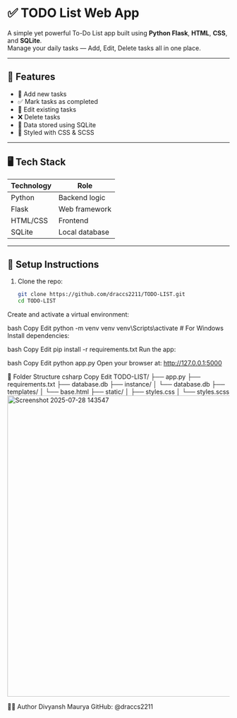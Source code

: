 # ✅ TODO List Web App

A simple yet powerful To-Do List app built using **Python Flask**, **HTML**, **CSS**, and **SQLite**.  
Manage your daily tasks — Add, Edit, Delete tasks all in one place.

---

## 🚀 Features

- 📝 Add new tasks  
- ✅ Mark tasks as completed  
- 🔁 Edit existing tasks  
- ❌ Delete tasks  
- 💾 Data stored using SQLite  
- 🎨 Styled with CSS & SCSS  

---

## 🖥️ Tech Stack

| Technology | Role           |
|------------|----------------|
| Python     | Backend logic  |
| Flask      | Web framework  |
| HTML/CSS   | Frontend       |
| SQLite     | Local database |

---

## 🧪 Setup Instructions

1. Clone the repo:

   ```bash
   git clone https://github.com/draccs2211/TODO-LIST.git
   cd TODO-LIST
Create and activate a virtual environment:

bash
Copy
Edit
python -m venv venv
venv\Scripts\activate  # For Windows
Install dependencies:

bash
Copy
Edit
pip install -r requirements.txt
Run the app:

bash
Copy
Edit
python app.py
Open your browser at: http://127.0.0.1:5000

📂 Folder Structure
csharp
Copy
Edit
TODO-LIST/
├── app.py
├── requirements.txt
├── database.db
├── instance/
│   └── database.db
├── templates/
│   └── base.html
├── static/
│   ├── styles.css
│   └── styles.scss
<img width="1827" height="682" alt="Screenshot 2025-07-28 143547" src="https://github.com/user-attachments/assets/ccfc84ea-e496-48a7-8d61-c02706257002" />


🙋‍♂️ Author
Divyansh Maurya
GitHub: @draccs2211
